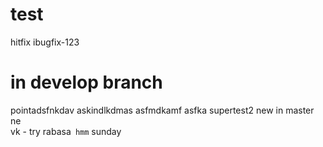 # test
hitfix
ibugfix-123
# in develop branch
pointadsfnkdav
askindlkdmas
asfmdkamf
asfka
supertest2
new in master
ne	
vk - try
rabasa`
hmm`
sunday

